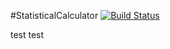 #StatisticalCalculator
[![Build Status](https://travis-ci.org/am2892/StatisticalCalculator.svg?branch=master)](https://travis-ci.org/am2892/StatisticalCalculator)


test test